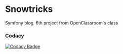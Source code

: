 # Snowtricks

Symfony blog, 6th project from OpenClassroom's class

### Codacy
[![Codacy Badge](https://api.codacy.com/project/badge/Grade/407116031a6a47a9a53df94da54b015d)](https://app.codacy.com/app/alexandre-mace/oc_p6?utm_source=github.com&utm_medium=referral&utm_content=alexandre-mace/oc_p6&utm_campaign=Badge_Grade_Dashboard)
